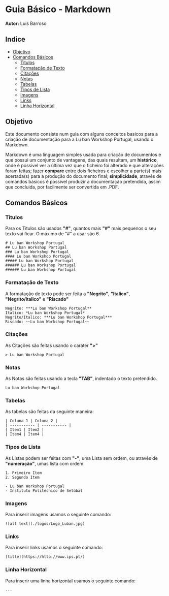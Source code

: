 # Guia Básico - Markdown

**Autor:** Luis Barroso

## Indice
- [Objetivo](#basico-i)
- [Comandos Básicos](#comandos-basicos)
    - [Titulos](#titulos)
    - [Formatação de Texto](#formatacao-de-texto])
    - [Citações](#citacoes)
    - [Notas](#notas)
    - [Tabelas](#tabelas)
    - [Tipos de Lista](#tipos-de-lista)
    - [Imagens](#imagens)
    - [Links](#links)
    - [Linha Horizontal](#linha-horizontal)

## Objetivo

Este documento consiste num guia com alguns conceitos basicos para a criação de documentação para a Lu ban Workshop Portugal, usando o Markdown.

Markdown é uma linguagem simples usada para criação de documentos e que possui um conjunto de vantagens, das quais resultam, um **histórico**, onde é possivel ver a última vez que o ficheiro foi alterado e que alterações foram feitas; fazer **compare** entre dois ficheiros e escolher a parte(s) mais acertada(s) para a produção do documento final; **simplicidade**, através de comandos básicos é possivel produzir a documentação pretendida, assim que concluida, por facilmente ser convertida em .PDF.

## Comandos Básicos
### Titulos
Para os Titulos são usados **"#"**, quantos mais **"#"** mais pequenos o seu texto vai ficar. O máximo de "#" a usar são 6. 

    # Lu ban Workshop Portugal
    ## Lu ban Workshop Portugal
    ### Lu ban Workshop Portugal
    #### Lu ban Workshop Portugal
    ##### Lu ban Workshop Portugal
    ###### Lu ban Workshop Portugal
    ###### Lu ban Workshop Portugal

### Formatação de Texto

A formatação de texto pode ser feita a **"Negrito"**, **"Italico"**, **"Negrito/Italico"** e **"Riscado"**

    Negrito: ***Lu ban Workshop Portugal**
    Italico: *Lu ban Workshop Portugal*
    Negrito/Italico: ***Lu ban Workshop Portugal***
    Riscado: ~~Lu ban Workshop Portugal~~
    
### Citações

As Citações são feitas usando o caráter **">"**

    > Lu ban Workshop Portugal

### Notas

As Notas são feitas usando a tecla **"TAB"**, indentado o texto pretendido.

    Lu ban Workshop Portugal

### Tabelas

As tabelas são feitas da seguinte maneira:

    | Coluna 1 | Coluna 2 |
    | ----------- | ----------- |
    | Item1 | Item2 |
    | Item4 | Item4 |

### Tipos de Lista

As Listas podem ser feitas com **"-"**, uma Lista sem ordem, ou através de **"numeração"**, umas lista com ordem.

    1. Primeiro Item
    2. Segundo Item

    - Lu ban Workshop Portugal
    - Instituto Politécnico de Setúbal

### Imagens

Para inserir imagens usamos o seguinte comando:

    ![alt text](./logos/Logo_Luban.jpg)

### Links

Para inserir links usamos o seguinte comando:

    [title](https://http://www.ips.pt/)

### Linha Horizontal

Para inserir uma linha horizontal usamos o seguinte comando:

    ---

